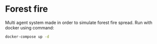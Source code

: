 # Forest fire

Multi agent system made in order to simulate forest fire spread. Run with docker using command:

```bash
docker-compose up -d
```
